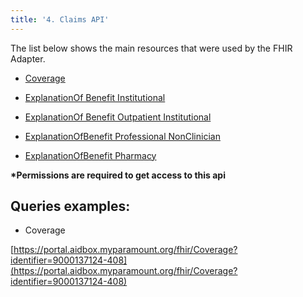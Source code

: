 ```yaml
---
title: '4. Claims API'
---
```


The list below shows the main resources that were used by the FHIR Adapter.

- [Coverage](https://hsfhirdocs.github.io/api_docs/profiles/Coverage/CARIN-BB.html)

- [ExplanationOf Benefit Institutional](https://hsfhirdocs.github.io/api_docs/profiles/ExplanationOfBenefit/C4BB-ExplanationOfBenefit-Inpatient-Institutional.html)

- [ExplanationOf Benefit Outpatient Institutional](https://hsfhirdocs.github.io/api_docs/profiles/ExplanationOfBenefit/C4BB-ExplanationOfBenefit-Outpatient-Institutional.html)

- [ExplanationOfBenefit Professional NonClinician](https://hsfhirdocs.github.io/api_docs/profiles/ExplanationOfBenefit/C4BB-ExplanationOfBenefit-Professional-NonClinician.html)

- [ExplanationOfBenefit Pharmacy](https://hsfhirdocs.github.io/api_docs/profiles/ExplanationOfBenefit/C4BB-ExplanationOfBenefit-Pharmacy.html)

<b>*Permissions are required to get access to this api</b>

## Queries examples:

- Coverage

[https://portal.aidbox.myparamount.org/fhir/Coverage?identifier=9000137124-408](https://portal.aidbox.myparamount.org/fhir/Coverage?identifier=9000137124-408)
